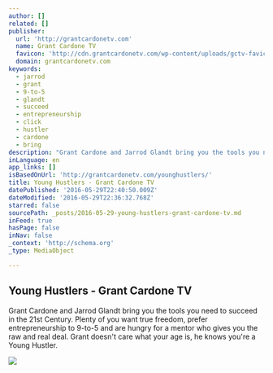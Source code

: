 ```yaml
---
author: []
related: []
publisher:
  url: 'http://grantcardonetv.com'
  name: Grant Cardone TV
  favicon: 'http://cdn.grantcardonetv.com/wp-content/uploads/gctv-favicon.png'
  domain: grantcardonetv.com
keywords:
  - jarrod
  - grant
  - 9-to-5
  - glandt
  - succeed
  - entrepreneurship
  - click
  - hustler
  - cardone
  - bring
description: "Grant Cardone and Jarrod Glandt bring you the tools you need to succeed in the 21st Century. Plenty of you want true freedom, prefer entrepreneurship to 9-to-5 and are hungry for a mentor who gives you the raw and real deal. Grant doesn't care what your age is, he knows you're a Young Hustler."
inLanguage: en
app_links: []
isBasedOnUrl: 'http://grantcardonetv.com/younghustlers/'
title: Young Hustlers - Grant Cardone TV
datePublished: '2016-05-29T22:40:50.009Z'
dateModified: '2016-05-29T22:36:32.768Z'
starred: false
sourcePath: _posts/2016-05-29-young-hustlers-grant-cardone-tv.md
inFeed: true
hasPage: false
inNav: false
_context: 'http://schema.org'
_type: MediaObject

---
```

<article style=""><h1>Young Hustlers - Grant Cardone TV</h1><p>Grant Cardone and Jarrod Glandt bring you the tools you need to succeed in the 21st Century. Plenty of you want true freedom, prefer entrepreneurship to 9-to-5 and are hungry for a mentor who gives you the raw and real deal. Grant doesn't care what your age is, he knows you're a Young Hustler.</p><img src="http://grantcardonetv.com/wp-content/uploads/YH_2015.03.03_Show_Banner_1440x600-1.jpg" /></article>